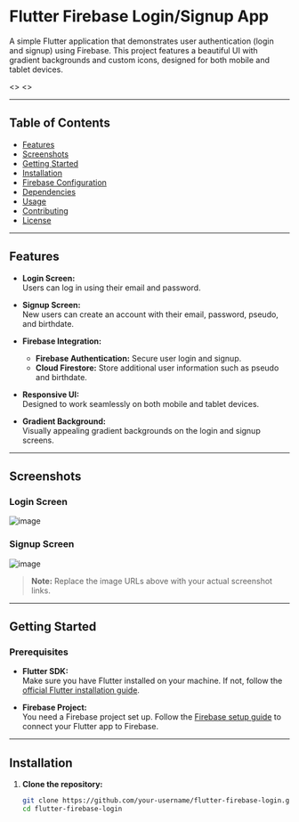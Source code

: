 
# Flutter Firebase Login/Signup App

A simple Flutter application that demonstrates user authentication (login and signup) using Firebase. This project features a beautiful UI with gradient backgrounds and custom icons, designed for both mobile and tablet devices.

<<ImageDisplayed>>
<<ImageDisplayed>>

---

## Table of Contents

- [Features](#features)
- [Screenshots](#screenshots)
- [Getting Started](#getting-started)
- [Installation](#installation)
- [Firebase Configuration](#firebase-configuration)
- [Dependencies](#dependencies)
- [Usage](#usage)
- [Contributing](#contributing)
- [License](#license)

---

## Features

- **Login Screen:**  
  Users can log in using their email and password.

- **Signup Screen:**  
  New users can create an account with their email, password, pseudo, and birthdate.

- **Firebase Integration:**
  - **Firebase Authentication:** Secure user login and signup.
  - **Cloud Firestore:** Store additional user information such as pseudo and birthdate.

- **Responsive UI:**  
  Designed to work seamlessly on both mobile and tablet devices.

- **Gradient Background:**  
  Visually appealing gradient backgrounds on the login and signup screens.

---

## Screenshots

### Login Screen

![image](https://github.com/user-attachments/assets/5e588699-3c3d-48b0-b9bf-72eaea3b6099)


### Signup Screen

![image](https://github.com/user-attachments/assets/5b8ca987-44a5-4fcb-a56d-c7265e2cd33c)

> **Note:** Replace the image URLs above with your actual screenshot links.

---

## Getting Started

### Prerequisites

- **Flutter SDK:**  
  Make sure you have Flutter installed on your machine. If not, follow the [official Flutter installation guide](https://flutter.dev/docs/get-started/install).

- **Firebase Project:**  
  You need a Firebase project set up. Follow the [Firebase setup guide](https://firebase.google.com/docs/flutter/setup) to connect your Flutter app to Firebase.

---

## Installation

1. **Clone the repository:**

   ```bash
   git clone https://github.com/your-username/flutter-firebase-login.git
   cd flutter-firebase-login
